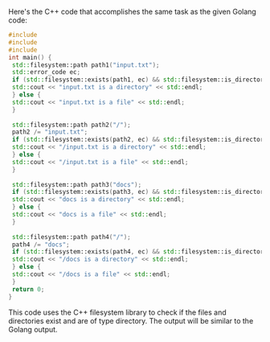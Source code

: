 Here's the C++ code that accomplishes the same task as the given Golang code:
```c++
#include 
#include 
#include 
int main() {
 std::filesystem::path path1("input.txt");
 std::error_code ec;
 if (std::filesystem::exists(path1, ec) && std::filesystem::is_directory(path1, ec)) {
 std::cout << "input.txt is a directory" << std::endl;
 } else {
 std::cout << "input.txt is a file" << std::endl;
 }
 
 std::filesystem::path path2("/");
 path2 /= "input.txt";
 if (std::filesystem::exists(path2, ec) && std::filesystem::is_directory(path2, ec)) {
 std::cout << "/input.txt is a directory" << std::endl;
 } else {
 std::cout << "/input.txt is a file" << std::endl;
 }
 
 std::filesystem::path path3("docs");
 if (std::filesystem::exists(path3, ec) && std::filesystem::is_directory(path3, ec)) {
 std::cout << "docs is a directory" << std::endl;
 } else {
 std::cout << "docs is a file" << std::endl;
 }
 
 std::filesystem::path path4("/");
 path4 /= "docs";
 if (std::filesystem::exists(path4, ec) && std::filesystem::is_directory(path4, ec)) {
 std::cout << "/docs is a directory" << std::endl;
 } else {
 std::cout << "/docs is a file" << std::endl;
 }
 return 0;
}
```
This code uses the C++ filesystem library to check if the files and directories exist and are of type directory. The output will be similar to the Golang output.

